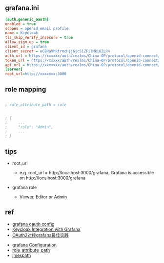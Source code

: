 
## grafana.ini
<!-- /etc/grafana/grafana.ini -->
```ini
[auth.generic_oauth]
enabled = true
scopes = openid email profile
name = Keycloak
tls_skip_verify_insecure = true
allow_sign_up = true
client_id = grafana
client_secret = eCBRaVhRtrmcHjjGjcS1ZFilMki6ZLR4
auth_url = https://xxxxxx/auth/realms/China-OP/protocol/openid-connect/auth
token_url = https://xxxxx/auth/realms/China-OP/protocol/openid-connect/token
api_url = https://xxxxxxx/auth/realms/China-OP/protocol/openid-connect/userinfo
[server]
root_url=http://xxxxxxx:3000
```

## role mapping
```ini

; role_attribute_path = role


; {
;     ...
;     "role": "Admin",
;     ...
; }
```


## tips

+ root_url
    + e.g. root_url = http://localhost:3000/grafana, Grafana is accessible on http://localhost:3000/grafana

+ grafana role
    + Viewer, Editor or Admin

## ref
<!-- oauth -->
+ [grafana oauth config](https://grafana.com/docs/grafana/latest/auth/generic-oauth/)
+ [Keycloak Integration with Grafana](https://docs.expertflow.com/chat/3.18/hybrid-chat-deployment/prometheus-grafana-deployment/keycloak-integration-with-grafana)
+ [OAuth2对接grafana最佳实践](https://help.aliyun.com/document_detail/194196.html)
<!-- others -->
+ [grafana Configuration](https://grafana.com/docs/grafana/latest/administration/configuration/)
+ [role_attribute_path](https://grafana.com/docs/grafana/latest/auth/generic-oauth/#role-mapping)
+ [jmespath](https://jmespath.org/)